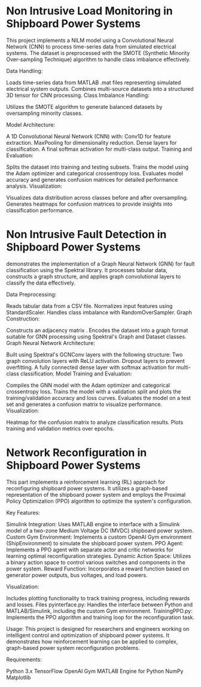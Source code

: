 # Non Intrusive Load Monitoring in Shipboard Power Systems
This project implements a NILM model using a Convolutional Neural Network (CNN) to process time-series data from simulated electrical systems. The dataset is preprocessed with the SMOTE (Synthetic Minority Over-sampling Technique) algorithm to handle class imbalance effectively.


Data Handling:

Loads time-series data from MATLAB .mat files representing simulated electrical system outputs.
Combines multi-source datasets into a structured 3D tensor for CNN processing.
Class Imbalance Handling:

Utilizes the SMOTE algorithm to generate balanced datasets by oversampling minority classes.

Model Architecture:

A 1D Convolutional Neural Network (CNN) with:
Conv1D for feature extraction.
MaxPooling for dimensionality reduction.
Dense layers for classification.
A final softmax activation for multi-class output.
Training and Evaluation:

Splits the dataset into training and testing subsets.
Trains the model using the Adam optimizer and categorical crossentropy loss.
Evaluates model accuracy and generates confusion matrices for detailed performance analysis.
Visualization:

Visualizes data distribution across classes before and after oversampling.
Generates heatmaps for confusion matrices to provide insights into classification performance.


# Non Intrusive Fault Detection in Shipboard Power Systems

demonstrates the implementation of a Graph Neural Network (GNN) for fault classification using the Spektral library. It processes tabular data, constructs a graph structure, and applies graph convolutional layers to classify the data effectively.

Data Preprocessing:

Reads tabular data from a CSV file.
Normalizes input features using StandardScaler.
Handles class imbalance with RandomOverSampler.
Graph Construction:

Constructs an adjacency matrix .
Encodes the dataset into a graph format suitable for GNN processing using Spektral's Graph and Dataset classes.
Graph Neural Network Architecture:

Built using Spektral's GCNConv layers with the following structure:
Two graph convolution layers with ReLU activation.
Dropout layers to prevent overfitting.
A fully connected dense layer with softmax activation for multi-class classification.
Model Training and Evaluation:

Compiles the GNN model with the Adam optimizer and categorical crossentropy loss.
Trains the model with a validation split and plots the training/validation accuracy and loss curves.
Evaluates the model on a test set and generates a confusion matrix to visualize performance.
Visualization:

Heatmap for the confusion matrix to analyze classification results.
Plots training and validation metrics over epochs.

# Network Reconfiguration in Shipboard Power Systems
This part implements a reinforcement learning (RL) approach for reconfiguring shipboard power systems. It utilizes a graph-based representation of the shipboard power system and employs the Proximal Policy Optimization (PPO) algorithm to optimize the system's configuration.

Key Features:

Simulink Integration: Uses MATLAB engine to interface with a Simulink model of a two-zone Medium Voltage DC (MVDC) shipboard power system.
Custom Gym Environment: Implements a custom OpenAI Gym environment (ShipEnvironment) to simulate the shipboard power system.
PPO Agent: Implements a PPO agent with separate actor and critic networks for learning optimal reconfiguration strategies.
Dynamic Action Space: Utilizes a binary action space to control various switches and components in the power system.
Reward Function: Incorporates a reward function based on generator power outputs, bus voltages, and load powers.

Visualization: 

Includes plotting functionality to track training progress, including rewards and losses.
Files
pyinterface.py: Handles the interface between Python and MATLAB/Simulink, including the custom Gym environment.
TrainingPPO.py: Implements the PPO algorithm and training loop for the reconfiguration task.

Usage:
This project is designed for researchers and engineers working on intelligent control and optimization of shipboard power systems. It demonstrates how reinforcement learning can be applied to complex, graph-based power system reconfiguration problems.

Requirements:

Python 3.x
TensorFlow
OpenAI Gym
MATLAB Engine for Python
NumPy
Matplotlib

